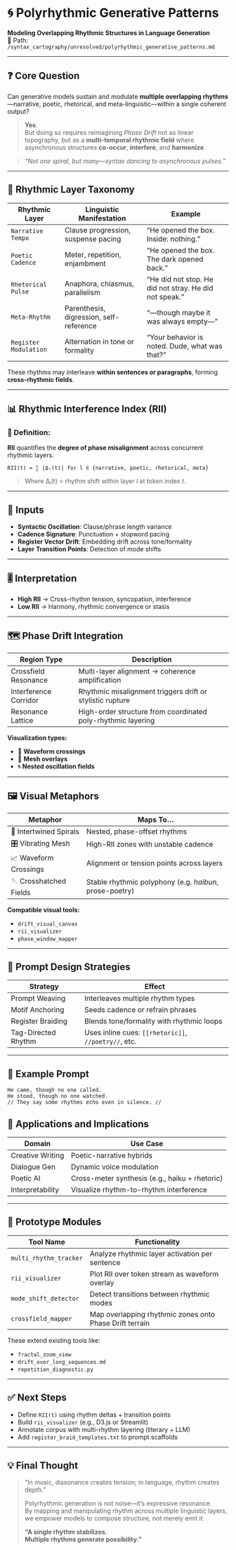 # 🌀 Polyrhythmic Generative Patterns  
**Modeling Overlapping Rhythmic Structures in Language Generation**  
📁 Path: `/syntax_cartography/unresolved/polyrhythmic_generative_patterns.md`

---

## ❓ Core Question

Can generative models sustain and modulate **multiple overlapping rhythms**—narrative, poetic, rhetorical, and meta-linguistic—within a single coherent output?

> **Yes**.  
> But doing so requires reimagining *Phase Drift* not as linear topography, but as a **multi-temporal rhythmic field** where asynchronous structures **co-occur**, **interfere**, and **harmonize**.

> _“Not one spiral, but many—syntax dancing to asynchronous pulses.”_

---

## 🧠 Rhythmic Layer Taxonomy

| Rhythmic Layer      | Linguistic Manifestation                          | Example                                         |
|---------------------|----------------------------------------------------|-------------------------------------------------|
| `Narrative Tempo`   | Clause progression, suspense pacing                | “He opened the box. Inside: nothing.”          |
| `Poetic Cadence`    | Meter, repetition, enjambment                      | “He opened the box. The dark opened back.”     |
| `Rhetorical Pulse`  | Anaphora, chiasmus, parallelism                    | “He did not stop. He did not stray. He did not speak.” |
| `Meta-Rhythm`       | Parenthesis, digression, self-reference           | “—though maybe it was always empty—”           |
| `Register Modulation` | Alternation in tone or formality                 | “Your behavior is noted. Dude, what was that?” |

These rhythms may interleave **within sentences or paragraphs**, forming **cross-rhythmic fields**.

---

## 📊 Rhythmic Interference Index (RII)

### 📐 Definition:

**RII** quantifies the **degree of phase misalignment** across concurrent rhythmic layers.

```text
RII(t) = ∑ |Δₗ(t)| for l ∈ {narrative, poetic, rhetorical, meta}
```

> Where Δₗ(t) = rhythm shift within layer *l* at token index *t*.

---

## 🧪 Inputs

- **Syntactic Oscillation**: Clause/phrase length variance  
- **Cadence Signature**: Punctuation + stopword pacing  
- **Register Vector Drift**: Embedding drift across tone/formality  
- **Layer Transition Points**: Detection of mode shifts  

---

## 🎚️ Interpretation

- **High RII** → Cross-rhythm tension, syncopation, interference  
- **Low RII** → Harmony, rhythmic convergence or stasis  

---

## 🗺️ Phase Drift Integration

| Region Type           | Description                                                |
|------------------------|------------------------------------------------------------|
| Crossfield Resonance   | Multi-layer alignment → coherence amplification            |
| Interference Corridor  | Rhythmic misalignment triggers drift or stylistic rupture |
| Resonance Lattice      | High-order structure from coordinated poly-rhythmic layering |

**Visualization types:**

- 🌊 **Waveform crossings**  
- 🧵 **Mesh overlays**  
- 🌀 **Nested oscillation fields**  

---

## 🖼 Visual Metaphors

| Metaphor               | Maps To…                                                    |
|------------------------|-------------------------------------------------------------|
| 🎼 Intertwined Spirals | Nested, phase-offset rhythms                                |
| 🎛 Vibrating Mesh       | High-RII zones with unstable cadence                        |
| 📈 Waveform Crossings   | Alignment or tension points across layers                  |
| 🪡 Crosshatched Fields  | Stable rhythmic polyphony (e.g. *haibun*, prose-poetry)     |

**Compatible visual tools:**

- `drift_visual_canvas`  
- `rii_visualizer`  
- `phase_window_mapper`  

---

## 🧪 Prompt Design Strategies

| Strategy             | Effect                                                   |
|----------------------|----------------------------------------------------------|
| Prompt Weaving       | Interleaves multiple rhythm types                        |
| Motif Anchoring      | Seeds cadence or refrain phrases                         |
| Register Braiding    | Blends tone/formality with rhythmic loops                |
| Tag-Directed Rhythm  | Uses inline cues: `[[rhetoric]]`, `//poetry//`, etc.     |

---

## 🔧 Example Prompt
```text
He came, though no one called.  
He stood, though no one watched.  
// They say some rhythms echo even in silence. //
```
## 🧱 Applications and Implications

| Domain           | Use Case                                        |
|------------------|-------------------------------------------------|
| Creative Writing | Poetic-narrative hybrids                        |
| Dialogue Gen     | Dynamic voice modulation                        |
| Poetic AI        | Cross-meter synthesis (e.g., haiku + rhetoric)  |
| Interpretability | Visualize rhythm-to-rhythm interference         |

---

## 🔧 Prototype Modules

| Tool Name             | Functionality                                                   |
|-----------------------|-----------------------------------------------------------------|
| `multi_rhythm_tracker` | Analyze rhythmic layer activation per sentence                 |
| `rii_visualizer`       | Plot RII over token stream as waveform overlay                 |
| `mode_shift_detector`  | Detect transitions between rhythmic modes                      |
| `crossfield_mapper`    | Map overlapping rhythmic zones onto Phase Drift terrain        |

These extend existing tools like:

- `fractal_zoom_view`
- `drift_over_long_sequences.md`
- `repetition_diagnostic.py`

---

## ✅ Next Steps

- Define `RII(t)` using rhythm deltas + transition points  
- Build `rii_visualizer` (e.g., D3.js or Streamlit)  
- Annotate corpus with multi-rhythm layering (literary + LLM)  
- Add `register_braid_templates.txt` to prompt scaffolds  

---

## 💡 Final Thought

> “In music, dissonance creates tension; in language, rhythm creates depth.”  
>  
> Polyrhythmic generation is not noise—it’s expressive resonance.  
> By mapping and manipulating rhythm across multiple linguistic layers,  
> we empower models to compose structure, not merely emit it.  
>  
> **“A single rhythm stabilizes.  
> Multiple rhythms generate possibility.”**
